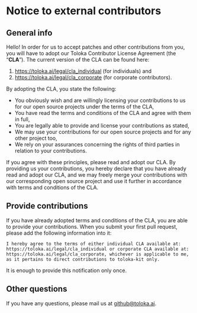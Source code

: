 # Notice to external contributors


## General info

Hello! In order for us to accept patches and other contributions from you, you will have to adopt our Toloka Contributor License Agreement (the “**CLA**”). The current version of the CLA can be found here:
1) https://toloka.ai/legal/cla_individual (for individuals) and 
2) https://toloka.ai/legal/cla_corporate (for corporate contributors).

By adopting the CLA, you state the following:

* You obviously wish and are willingly licensing your contributions to us for our open source projects under the terms of the CLA,
* You have read the terms and conditions of the CLA and agree with them in full,
* You are legally able to provide and license your contributions as stated,
* We may use your contributions for our open source projects and for any other project too,
* We rely on your assurances concerning the rights of third parties in relation to your contributions.

If you agree with these principles, please read and adopt our CLA. By providing us your contributions, you hereby declare that you have already read and adopt our CLA, and we may freely merge your contributions with our corresponding open source project and use it further in accordance with terms and conditions of the CLA.

## Provide contributions

If you have already adopted terms and conditions of the CLA, you are able to provide your contributions. When you submit your first pull request, please add the following information into it:

```
I hereby agree to the terms of either individual CLA available at: https://toloka.ai/legal/cla_individual or corporate CLA available at: https://toloka.ai/legal/cla_corporate, whichever is applicable to me, as it pertains to direct contributions to toloka-kit only.
```

It is enough to provide this notification only once.

## Other questions

If you have any questions, please mail us at github@toloka.ai.
